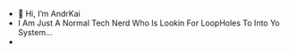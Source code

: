 - 👋 Hi, I’m AndrKai
- I Am Just A Normal Tech Nerd Who Is Lookin For LoopHoles To Into Yo System...
-  
<!---
- 👀 I’m Interested in ...
- 🌱 I’m Currently learning ...
- 💞️ I’m looking to collaborate on ...
- 📫 How to reach me ...
--->
<!---
AndrKai1771/AndrKai1771 is a ✨ special ✨ repository because its `README.md` (this file) appears on your GitHub profile.
You can click the Preview link to take a look at your changes.
--->
